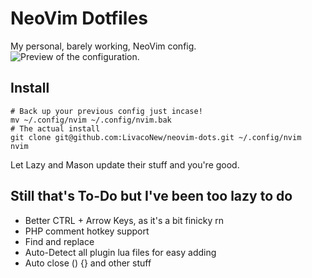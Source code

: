 # NeoVim Dotfiles
My personal, barely working, NeoVim config.
![Preview of the configuration.](https://i.imgur.com/dnjWmBs.png)

## Install
```
# Back up your previous config just incase!
mv ~/.config/nvim ~/.config/nvim.bak
# The actual install
git clone git@github.com:LivacoNew/neovim-dots.git ~/.config/nvim
nvim
```
Let Lazy and Mason update their stuff and you're good.

## Still that's To-Do but I've been too lazy to do
- Better CTRL + Arrow Keys, as it's a bit finicky rn
- PHP comment hotkey support
- Find and replace
- Auto-Detect all plugin lua files for easy adding
- Auto close () {} and other stuff
